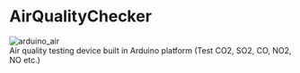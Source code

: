 # AirQualityChecker
![arduino_air](https://user-images.githubusercontent.com/8673420/28799850-0c564d74-75ff-11e7-97fa-aac9a30a4775.jpg)
<br />Air quality testing device built in Arduino platform (Test CO2, SO2, CO, NO2, NO etc.)
